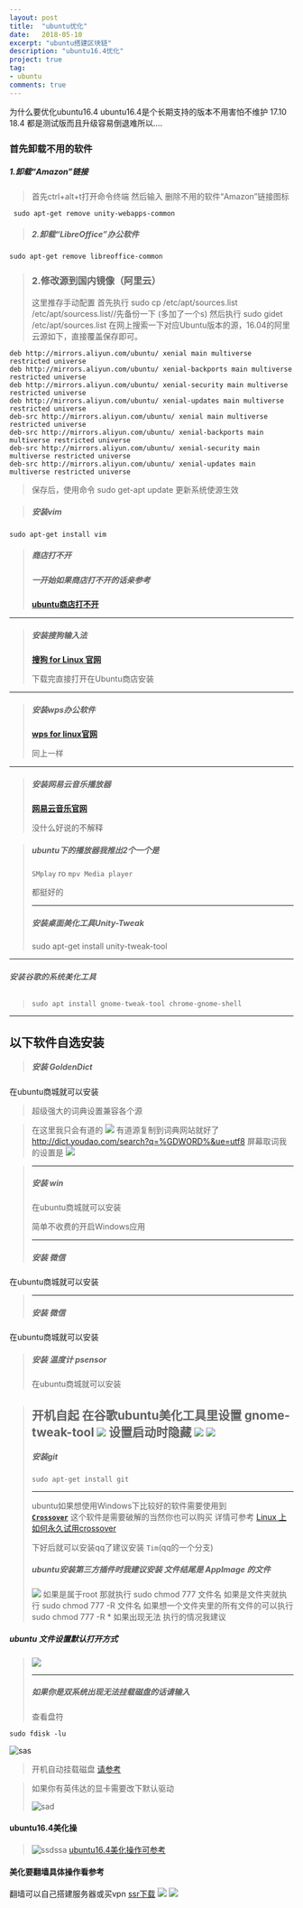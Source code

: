 ```yaml
---
layout: post
title:  "ubuntu优化"
date:   2018-05-10
excerpt: "ubuntu搭建区块链"
description: "ubuntu16.4优化"
project: true
tag:
- ubuntu 
comments: true
---
```


为什么要优化ubuntu16.4 ubuntu16.4是个长期支持的版本不用害怕不维护 17.10 18.4 都是测试版而且升级容易倒退难所以....
### 首先卸载不用的软件
##### 1.卸载“Amazon”链接
>首先ctrl+alt+t打开命令终端
>然后输入
>删除不用的软件“Amazon”链接图标
>
     sudo apt-get remove unity-webapps-common

>##### 2.卸载“LibreOffice”办公软件
>    
    sudo apt-get remove libreoffice-common

>### 2.修改源到国内镜像（阿里云）
>这里推存手动配置
> 首先执行
>sudo cp /etc/apt/sources.list /etc/apt/sourcess.list//先备份一下 (多加了一个s)
> 然后执行 
> sudo gidet /etc/apt/sources.list
> 在网上搜索一下对应Ubuntu版本的源，16.04的阿里云源如下，直接覆盖保存即可。
>   
    deb http://mirrors.aliyun.com/ubuntu/ xenial main multiverse restricted universe
    deb http://mirrors.aliyun.com/ubuntu/ xenial-backports main multiverse restricted universe
    deb http://mirrors.aliyun.com/ubuntu/ xenial-security main multiverse restricted universe
    deb http://mirrors.aliyun.com/ubuntu/ xenial-updates main multiverse restricted universe
    deb-src http://mirrors.aliyun.com/ubuntu/ xenial main multiverse restricted universe
    deb-src http://mirrors.aliyun.com/ubuntu/ xenial-backports main multiverse restricted universe
    deb-src http://mirrors.aliyun.com/ubuntu/ xenial-security main multiverse restricted universe
    deb-src http://mirrors.aliyun.com/ubuntu/ xenial-updates main multiverse restricted universe
>保存后，使用命令 sudo get-apt update 更新系统使源生效    
    
>##### 安装**vim**
>
    sudo apt-get install vim  
    
>##### 商店打不开
>##### 一开始如果商店打不开的话亲参考 
>**[ubuntu商店打不开](https://jingyan.baidu.com/article/b907e6279f209946e7891c8c.html)**
>
----
>##### 安装搜狗输入法  
>
>**[搜狗 for Linux 官网](https://pinyin.sogou.com/linux/)**
>
>下载完直接打开在Ubuntu商店安装
>
----
>##### 安装wps办公软件 
>**[wps for linux官网](http://linux.wps.cn/)**
>
>同上一样
>
---
>##### 安装网易云音乐播放器
>**[网易云音乐官网](http://music.163.com/#/download)**
>
>没什么好说的不解释

>##### ubuntu下的播放器我推出2个一个是
>`SMplay` ro  `mpv Media player`
>
>都挺好的
>
>--------
>##### 安装桌面美化工具Unity-Tweak
>   
>    sudo apt-get install unity-tweak-tool
>    
--------
###### 安装谷歌的系统美化工具

>     sudo apt install gnome-tweak-tool chrome-gnome-shell
-----
## 以下软件自选安装
>##### 安装 GoldenDict
在ubuntu商城就可以安装

>超级强大的词典设置兼容各个源

>在这里我只会有道的
![](http://p8am46xs9.bkt.clouddn.com/ubuntu%E8%AF%8D%E5%85%B8%E8%AE%BE%E7%BD%AE.png)
>有道源复制到词典网站就好了
http://dict.youdao.com/search?q=%GDWORD%&ue=utf8 
屏幕取词我的设置是
![](http://p8am46xs9.bkt.clouddn.com/%E8%AF%8D%E5%85%B8%E5%B1%8F%E5%B9%95%E5%8F%96%E8%AF%8D%E8%AE%BE%E7%BD%AE.png)
  
>------
>##### 安装 win
>在ubuntu商城就可以安装
>
>简单不收费的开启Windows应用
>
>---------
>##### 安装 微信
  在ubuntu商城就可以安装
  
 >-------
>##### 安装 微信
   在ubuntu商城就可以安装
>##### 安装 温度计 psensor
>  在ubuntu商城就可以安装

>开机自起 在谷歌ubuntu美化工具里设置 gnome-tweak-tool
![](http://p8am46xs9.bkt.clouddn.com/2018-05-10%2023-42-47%E5%B1%8F%E5%B9%95%E6%88%AA%E5%9B%BE.png)
设置启动时隐藏
![](http://p8am46xs9.bkt.clouddn.com/2018-05-10%2023-42-27%E5%B1%8F%E5%B9%95%E6%88%AA%E5%9B%BE.png)
![](http://p8am46xs9.bkt.clouddn.com/2018-05-10%2023-42-07%E5%B1%8F%E5%B9%95%E6%88%AA%E5%9B%BE.png)
>--------
>##### 安装git
> 
>
>     sudo apt-get install git
>--------
>ubuntu如果想使用Windows下比较好的软件需要使用到  
>[**`Crossover`**](https://www.codeweavers.com/products)
这个软件是需要破解的当然你也可以购买
详情可参考
>[Linux 上如何永久试用crossover](https://jingyan.baidu.com/article/e3c78d649c67dd3c4c85f533.html)
>
>下好后就可以安装qq了建议安装 `Tim`(qq的一个分支)
>##### ubuntu安装第三方插件时我建议安装 文件结尾是 AppImage 的文件
>![](http://p8am46xs9.bkt.clouddn.com/2018-05-11%2000-06-49%E5%B1%8F%E5%B9%95%E6%88%AA%E5%9B%BE.png)
>如果是属于root
>那就执行
>sudo chmod 777 文件名
>如果是文件夹就执行
>sudo chmod 777 -R 文件名
>如果想一个文件夹里的所有文件的可以执行
>sudo chmod 777 -R *
如果出现无法 执行的情况我建议
##### ubuntu 文件设置默认打开方式
>![](http://p8am46xs9.bkt.clouddn.com/2018-05-11%2000-06-56%E5%B1%8F%E5%B9%95%E6%88%AA%E5%9B%BE.png)
>
> ----
>##### 如果你是双系统出现无法挂载磁盘的话请输入
>查看盘符 
>
    sudo fdisk -lu
![sas](http://img2.ph.126.net/7jsa20uwo1E7wd4r9sp8_w==/2051671105344452615.jpg)

>开机自动挂载磁盘
>[请参考](https://jingyan.baidu.com/article/73c3ce2837c5c8e50343d9d5.html)

>如果你有英伟达的显卡需要改下默认驱动
>
>![sad](https://www.linuxidc.com/upload/2016_04/16042214201596.png)
#### ubuntu16.4美化操
>![ssdssa](https://upload-images.jianshu.io/upload_images/5319256-3f3f079d961bbafd.gif?imageMogr2/auto-orient/strip%7CimageView2/2/w/700)
[ubuntu16.4美化操作可参考](https://www.jianshu.com/p/4bd2d9b1af41)
#### 美化要翻墙具体操作看参考
翻墙可以自己搭建服务器或买vpn
[ssr下载](https://github.com/erguotou520/electron-ssr/releases)
![](http://p8am46xs9.bkt.clouddn.com/2018-05-06%2014-16-49%E5%B1%8F%E5%B9%95%E6%88%AA%E5%9B%BE.png)
![](http://p8am46xs9.bkt.clouddn.com/2018-05-10%2023-37-58%E5%B1%8F%E5%B9%95%E6%88%AA%E5%9B%BE.png)


 